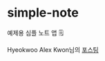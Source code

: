 # simple-note

예제용 심플 노트 앱 🗒

Hyeokwoo Alex Kwon님의 [포스팅](https://medium.com/@khwsc1/%EC%86%90%EC%9C%BC%EB%A1%9C-%EB%94%B0%EB%9D%BC-%EB%A7%8C%EB%93%9C%EB%8A%94-%EC%8B%AC%ED%94%8C%EB%85%B8%ED%8A%B8-%EC%95%B1-%EC%B4%88%EC%8B%AC%EC%9E%90%EB%A5%BC-%EC%9C%84%ED%95%9C-%EB%A6%AC%EC%95%A1%ED%8A%B8-%ED%8A%9C%ED%86%A0%EB%A6%AC%EC%96%BC-fa96abcf6504)